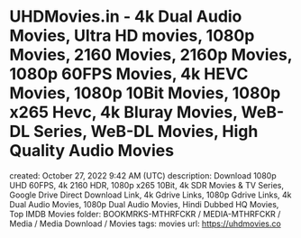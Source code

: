 # UHDMovies.in - 4k Dual Audio Movies, Ultra HD movies, 1080p Movies, 2160 Movies, 2160p Movies, 1080p 60FPS Movies, 4k HEVC Movies, 1080p 10Bit Movies, 1080p x265 Hevc, 4k Bluray Movies, WeB-DL Series, WeB-DL Movies, High Quality Audio Movies

created: October 27, 2022 9:42 AM (UTC)
description: Download 1080p UHD 60FPS, 4k 2160 HDR, 1080p x265 10Bit, 4k SDR Movies & TV Series, Google Drive Direct Download Link, 4k Gdrive Links, 1080p Gdrive Links, 4k Dual Audio Movies, 1080p Dual Audio Movies, Hindi Dubbed HQ Movies, Top IMDB Movies
folder: BOOKMRKS-MTHRFCKR / MEDIA-MTHRFCKR / Media / Media Download / Movies
tags: movies
url: https://uhdmovies.co